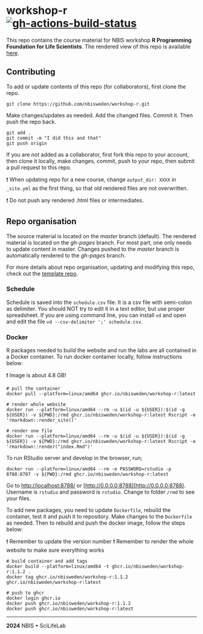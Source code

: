 # workshop-r [![gh-actions-build-status](https://github.com/nbisweden/workshop-r/workflows/build/badge.svg)](https://github.com/nbisweden/workshop-r/actions?workflow=build)

This repo contains the course material for NBIS workshop **R Programming Foundation for Life Scientists**. The rendered view of this repo is available [here](https://nbisweden.github.io/workshop-r/).

## Contributing

To add or update contents of this repo (for collaborators), first clone the repo.

```
git clone https://github.com/nbisweden/workshop-r.git
```

Make changes/updates as needed. Add the changed files. Commit it. Then push the repo back.

```
git add .
git commit -m "I did this and that"
git push origin
```

If you are not added as a collaborator, first fork this repo to your account, then clone it locally, make changes, commit, push to your repo, then submit a pull request to this repo.

:exclamation: When updating repo for a new course, change `output_dir: XXXX` in `_site.yml` as the first thing, so that old rendered files are not overwritten.

:exclamation: Do not push any rendered .html files or intermediates.

## Repo organisation

The source material is located on the *master* branch (default). The rendered material is located on the *gh-pages* branch. For most part, one only needs to update content in master. Changes pushed to the *master* branch is automatically rendered to the *gh-pages* branch.

For more details about repo organisation, updating and modifying this repo, check out the [template repo](https://github.com/royfrancis/workshop-template-rmd-ga).

### Schedule

Schedule is saved into the `schedule.csv` file. It is a csv file with semi-colon as delimiter. You should NOT try to edit it in a text editor, but use proper spreadsheet.
If you are using command line, you can install `vd` and open and edit the file `vd --csv-delimiter ';' schedule.csv`.

### Docker

R packages needed to build the website and run the labs are all contained in a Docker container. To run docker container locally, follow instructions below:

:exclamation: Image is about 4.8 GB!

```
# pull the container
docker pull --platform=linux/amd64 ghcr.io/nbisweden/workshop-r:latest

# render whole website
docker run --platform=linux/amd64 --rm -u $(id -u ${USER}):$(id -g ${USER}) -v ${PWD}:/rmd ghcr.io/nbisweden/workshop-r:latest Rscript -e 'rmarkdown::render_site()'

# render one file
docker run --platform=linux/amd64 --rm -u $(id -u ${USER}):$(id -g ${USER}) -v ${PWD}:/rmd ghcr.io/nbisweden/workshop-r:latest Rscript -e 'rmarkdown::render("index.Rmd")'
```

To run RStudio server and develop in the browser, run;

```
docker run --platform=linux/amd64 --rm -e PASSWORD=rstudio -p 8788:8787 -v ${PWD}:/rmd ghcr.io/nbisweden/workshop-r:latest
```

Go to [http://localhost:8788/](http://localhost:8788/) or [http://0.0.0.0:8788](http://0.0.0.0:8788). Username is `rstudio` and password is `rstudio`. Change to folder `/rmd` to see your files.

To add new packages, you need to update `Dockerfile`, rebuild the container, test it and push it to repository. Make changes to the `Dockerfile` as needed. Then to rebuild and push the docker image, follow the steps below:

:exclamation: Remember to update the version number
:exclamation: Remember to render the whole website to make sure everything works

```
# build container and add tags
docker build --platform=linux/amd64 -t ghcr.io/nbisweden/workshop-r:1.1.2 .
docker tag ghcr.io/nbisweden/workshop-r:1.1.2 ghcr.io/nbisweden/workshop-r:latest

# push to ghcr
docker login ghcr.io
docker push ghcr.io/nbisweden/workshop-r:1.1.2
docker push ghcr.io/nbisweden/workshop-r:latest
```

---

**2024** NBIS • SciLifeLab
